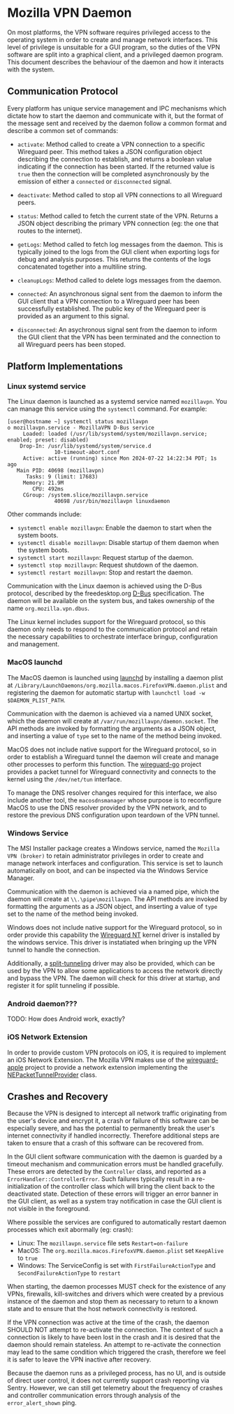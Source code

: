 # Mozilla VPN Daemon

On most platforms, the VPN software requires privileged access to the operating system in order to create and manage
network interfaces. This level of privilege is unsuitable for a GUI program, so the duties of the VPN software are
split into a graphical client, and a privileged daemon program. This document describes the behaviour of the daemon
and how it interacts with the system.

## Communication Protocol

Every platform has unique service management and IPC mechanisms which dictate how to start the daemon and communicate
with it, but the format of the message sent and received by the daemon follow a common format and describe a common
set of commands:
 - `activate`: Method called to create a VPN connection to a specific Wireguard peer. This method takes a JSON
   configuration object describing the connection to establish, and returns a boolean value indicating if the
   connection has been started. If the returned value is `true` then the connection will be completed asynchronously
   by the emission of either a `connected` or `disconnected` signal.

 - `deactivate`: Method called to stop all VPN connections to all Wireguard peers.

 - `status`: Method called to fetch the current state of the VPN. Returns a JSON object describing the primary
   VPN connection (eg: the one that routes to the internet).

 - `getLogs`: Method called to fetch log messages from the daemon. This is typically joined to the logs from the
   GUI client when exporting logs for debug and analysis purposes. This returns the contents of the logs concatenated
   together into a multiline string.

 - `cleanupLogs`: Method called to delete logs messages from the daemon.

 - `connected`: An asynchronous signal sent from the daemon to inform the GUI client that a VPN connection to a
   Wireguard peer has been successfully established. The public key of the Wireguard peer is provided as an argument
   to this signal.

 - `disconnected`: An asychronous signal sent from the daemon to inform the GUI client that the VPN has been terminated
   and the connection to all Wireguard peers has been stoped.

## Platform Implementations

### Linux systemd service

The Linux daemon is launched as a systemd service named `mozillavpn`. You can manage this service using the `systemctl`
command. For example:

```
[user@hostname ~] systemctl status mozillavpn
o mozillavpn.service - MozillaVPN D-Bus service
     Loaded: loaded (/usr/lib/systemd/system/mozillavpn.service; enabled; preset: disabled)
    Drop-In: /usr/lib/systemd/system/service.d
               10-timeout-abort.conf
     Active: active (running) since Mon 2024-07-22 14:22:34 PDT; 1s ago
   Main PID: 40698 (mozillavpn)
      Tasks: 9 (limit: 17683)
     Memory: 21.9M
        CPU: 492ms
     CGroup: /system.slice/mozillavpn.service
               40698 /usr/bin/mozillavpn linuxdaemon 
```

Other commands include:
 - `systemctl enable mozillavpn`: Enable the daemon to start when the system boots.
 - `systemctl disable mozillavpn`: Disable startup of them daemon when the system boots.
 - `systemctl start mozillavpn`: Request startup of the daemon.
 - `systemctl stop mozillavpn`: Request shutdown of the daemon.
 - `systemctl restart mozillavpn`: Stop and restart the daemon.

Communication with the Linux daemon is achieved using the D-Bus protocol, described by the freedesktop.org
[D-Bus](http://dbus.freedesktop.org/doc/dbus-specification.html) specification. The daemon will be available on the
system bus, and takes ownership of the name `org.mozilla.vpn.dbus`.

The Linux kernel includes support for the Wireguard protocol, so this daemon only needs to respond to the communication
protocol and retain the necessary capabilities to orchestrate interface bringup, configuration and management.

### MacOS launchd

The MacOS daemon is launched using [launchd](https://developer.apple.com/library/archive/documentation/MacOSX/Conceptual/BPSystemStartup/Chapters/CreatingLaunchdJobs.html)
by installing a daemon plist at `/Library/LaunchDaemons/org.mozilla.macos.FirefoxVPN.daemon.plist` and registering the
daemon for automatic startup with `launchctl load -w $DAEMON_PLIST_PATH`.

Communication with the daemon is achieved via a named UNIX socket, which the daemon will create at `/var/run/mozillavpn/daemon.socket`.
The API methods are invoked by formatting the arguments as a JSON object, and inserting a value of `type` set to the name
of the method being invoked.

MacOS does not include native support for the Wireguard protocol, so in order to establish a Wireguard tunnel the daemon
will create and manage other processes to perform this function. The [wireguard-go](https://git.zx2c4.com/wireguard-go)
project provides a packet tunnel for Wireguard connectivity and connects to the kernel using the `/dev/net/tun` interface.

To manage the DNS resolver changes required for this interface, we also include another tool, the `macosdnsmanager` whose
purpose is to reconfigure MacOS to use the DNS resolver provided by the VPN network, and to restore the previous DNS 
configuration upon teardown of the VPN tunnel.

### Windows Service

The MSI Installer package creates a Windows service, named the `Mozilla VPN (broker)` to retain administrator privileges
in order to create and manage network interfaces and configuration. This service is set to launch automatically on boot,
and can be inspected via the Windows Service Manager.

Communication with the daemon is achieved via a named pipe, which the daemon will create at `\\.\pipe\mozillavpn`.
The API methods are invoked by formatting the arguments as a JSON object, and inserting a value of `type` set to the name
of the method being invoked.

Windows does not include native support for the Wireguard protocol, so in order provide this capability the
[Wireguard NT](https://github.com/WireGuard/wireguard-nt) kernel driver is installed by the windows service. This driver is
instatiated when bringing up the VPN tunnel to handle the connection.

Additionally, a [split-tunneling](https://github.com/mullvad/win-split-tunnel) driver may also be provided, which can be used
by the VPN to allow some applications to access the network directly and bypass the VPN. The daemon will check for this driver
at startup, and register it for split tunneling if possible.

### Android daemon???

TODO: How does Android work, exactly?

### iOS Network Extension

In order to provide custom VPN protocols on iOS, it is required to implement an iOS Network Extension. The Mozilla VPN
makes use of the [wireguard-apple](https://github.com/WireGuard/wireguard-apple) project to provide a network extension
implementing the [NEPacketTunnelProvider](https://developer.apple.com/documentation/networkextension/nepackettunnelprovider)
class.

## Crashes and Recovery

Because the VPN is designed to intercept all network traffic originating from the user's device and encrypt it, a crash
or failure of this software can be especially severe, and has the potential to permanently break the user's internet
connectivity if handled incorrectly. Therefore additional steps are taken to ensure that a crash of this software can be
recovered from.

In the GUI client software communication with the daemon is guarded by a timeout mechanism and communication errors must
be handled gracefully. These errors are detected by the `Controller` class, and reported as a `ErrorHandler::ControllerError`.
Such failures typically result in a re-initialization of the controller class which will bring the client back to the
deactivated state. Detection of these errors will trigger an error banner in the GUI client, as well as a system tray
notification in case the GUI client is not visible in the foreground.

Where possible the services are configured to automatically restart daemon processes which exit abormally (eg: crash):
 - Linux: The `mozillavpn.service` file sets `Restart=on-failure`
 - MacOS: The `org.mozilla.macos.FirefoxVPN.daemon.plist` set `KeepAlive` to `true`
 - Windows: The ServiceConfig is set with `FirstFailureActionType` and `SecondFailureActionType` to `restart`

When starting, the daemon processes MUST check for the existence of any VPNs, firewalls, kill-switches and drivers which
were created by a previous instance of the daemon and stop them as necessary to return to a known state and to ensure
that the host network connectivity is restored.

If the VPN connection was active at the time of the crash, the daemon SHOULD NOT attempt to re-activate the connection. The
context of such a connection is likely to have been lost in the crash and it is desired that the daemon should remain
stateless. An attempt to re-activate the connection may lead to the same condition which triggered the crash, therefore we
feel it is safer to leave the VPN inactive after recovery.

Because the daemon runs as a privileged process, has no UI, and is outside of direct user control, it does not currently
support crash reporting via Sentry. However, we can still get telemetry about the frequency of crashes and controller
communication errors through analysis of the `error_alert_shown` ping.
